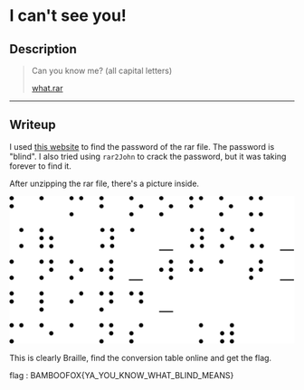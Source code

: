 # I can't see you!
## Description
> Can you know me? (all capital letters)
>
> [what.rar](whar.rar)
---
## Writeup
I used [this website](https://www.lostmypass.com/file-types/rar/) to find the password of the rar file. The password is "blind". I also tried using `rar2John` to crack the password, but it was taking forever to find it.

After unzipping the rar file, there's a picture inside.

![image](image0.png)

This is clearly Braille, find the conversion table online and get the flag.

flag : BAMBOOFOX{YA_YOU_KNOW_WHAT_BLIND_MEANS}